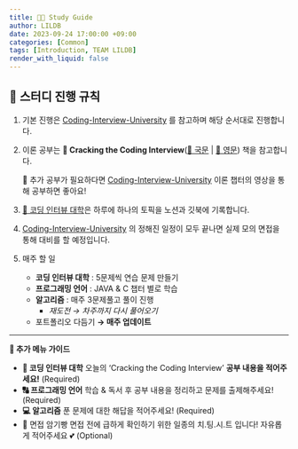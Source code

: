 ```yaml
---
title: ✋🏻 Study Guide
author: LILDB
date: 2023-09-24 17:00:00 +09:00
categories: [Common]
tags: [Introduction, TEAM LILDB]
render_with_liquid: false
---
```


## **🎲 스터디 진행 규칙**

1. 기본 진행은 [Coding-Interview-University](https://github.com/jwasham/coding-interview-university) 를 참고하며 해당 순서대로 진행합니다.
2. 이론 공부는 **📒 Cracking the Coding Interview**([🔗 국문](https://drive.google.com/file/d/1yea6Sm0N2pxsE0TNe8w8fLY-ev7Qu5CE/view?usp=sharing) | [🔗 영문](https://github.com/Avinash987/Coding/blob/master/Cracking-the-Coding-Interview-6th-Edition-189-Programming-Questions-and-Solutions.pdf)) 책을 참고합니다.

   💬 추가 공부가 필요하다면 [Coding-Interview-University](https://github.com/jwasham/coding-interview-university) 이론 챕터의 영상을 통해 공부하면 좋아요!

3. [🏫 코딩 인터뷰 대학](https://www.notion.so/0542121e2d68451da599c536e9ab8372?pvs=21)은 하루에 하나의 토픽을 노션과 깃북에 기록합니다.

4. [Coding-Interview-University](https://github.com/jwasham/coding-interview-university/blob/main/translations/README-ko.md) 의 정해진 일정이 모두 끝나면 실제 모의 면접을 통해 대비를 할 예정입니다.
5. 매주 할 일
   - **코딩 인터뷰 대학** : 5문제씩 연습 문제 만들기
   - **프로그래밍 언어** : JAVA & C 챕터 별로 학습
   - **알고리즘** : 매주 3문제풀고 풀이 진행
     - _재도전 → 차주까지 다시 풀어오기_
   - 포트폴리오 다듬기 **→ 매주 업데이트**

---

**🌿 추가 메뉴 가이드**

- **🏫 코딩 인터뷰 대학**
  오늘의 ‘Cracking the Coding Interview’ **공부 내용을 적어주세요!** (Required)
- **🔠 프로그래밍 언어**
  학습 & 독서 후 공부 내용을 정리하고 문제를 출제해주세요! (Required)
- **💻 알고리즘**
  푼 문제에 대한 해답을 적어주세요! (Required)
- 🍞 면접 암기빵
  면접 전에 급하게 확인하기 위한 일종의 치.팅.시.트 입니다! 자유롭게 적어주세요 💕 (Optional)
